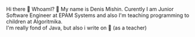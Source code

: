 Hi there 👋
WhoamI? 🤔
My name is Denis Mishin.
Curently I am Junior Software Engineer at EPAM Systems and also I'm teaching programming to children at Algoritmika.  
I'm really fond of Java, but also i write on 🐍 (as a teacher)
